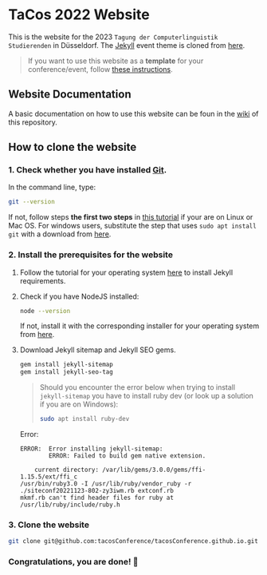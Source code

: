 # TaCos 2022 Website 
This is the website for the 2023 `Tagung der Computerlinguistik Studierenden` in Düsseldorf. The [Jekyll](https://jekyllrb.com/) event theme is cloned from [here](https://github.com/melvinchng/event-jekyll-theme). 

> If you want to use this website as a **template** for your conference/event, follow [these instructions](https://docs.github.com/en/repositories/creating-and-managing-repositories/creating-a-repository-from-a-template).

## Website Documentation
A basic documentation on how to use this website can be foun in the [wiki](https://github.com/tacosConference/tacosConference.github.io/wiki/Basic-Website-Documentation) of this repository.

## How to clone the website
### 1. Check whether you have installed [Git](https://git-scm.com/).

In the command line, type:
```sh
git --version
``` 
If not, follow steps **the first two steps** in [this tutorial](https://docs.slam.phil.hhu.de/#/github_tut) if your are on Linux or Mac OS. For windows users, substitute the step that uses `sudo apt install git` with a download from [here](https://git-scm.com/download/win).

### 2. Install the prerequisites for the website

1. Follow the tutorial for your operating system [here](https://jekyllrb.com/docs/installation/#requirements) to install Jekyll requirements.

2. Check if you have NodeJS installed:
    ```sh
    node --version
    ```
    If not, install it with the corresponding installer for your operating system from [here](https://nodejs.org/en/download/). 

3. Download Jekyll sitemap and Jekyll SEO gems.
    ```sh
    gem install jekyll-sitemap
    gem install jekyll-seo-tag
    ```
    >Should you encounter the error below when trying to install `jekyll-sitemap` you have to install ruby dev (or look up a solution if you are on Windows):
    >```sh
    >sudo apt install ruby-dev
    >```
    Error:
    ```
    ERROR:  Error installing jekyll-sitemap:
            ERROR: Failed to build gem native extension.

        current directory: /var/lib/gems/3.0.0/gems/ffi-1.15.5/ext/ffi_c
    /usr/bin/ruby3.0 -I /usr/lib/ruby/vendor_ruby -r ./siteconf20221123-802-zy3iwm.rb extconf.rb
    mkmf.rb can't find header files for ruby at /usr/lib/ruby/include/ruby.h
    ```

### 3. Clone the website
```sh
git clone git@github.com:tacosConference/tacosConference.github.io.git
```

### Congratulations, you are done! :tada:
